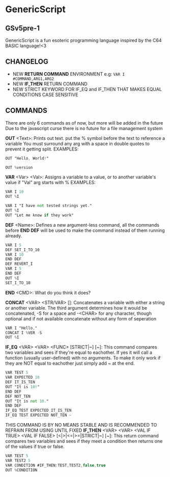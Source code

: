 # GenericScript 
## GSv5pre-1
GenericScript is a fun esoteric programming language inspired by the C64 BASIC language!<3

## CHANGELOG
- NEW **RETURN COMMAND** ENVIRONMENT e.g: `VAR I #COMMAND,ARG1,ARG2`
- NEW **IF_THEN** RETURN COMMAND
- NEW STRICT KEYWORD FOR IF_EQ and IF_THEN THAT MAKES EQUAL CONDITIONS CASE SENSITIVE

## COMMANDS
There are only 6 commands as of now, but more will be added in the future
Due to the javascript curse there is no future for a file management system

**OUT** \<Text\>: Prints out text. put the % symbol before the text to reference a variable
You must surround any arg with a space in double quotes to prevent it getting split.
EXAMPLES:
```gs
OUT "Hello, World!"
```
```gs
OUT %version
```

**VAR** \<Var\> \<Val\>: Assigns a variable to a value, or to another variable's value if "Val" arg starts with %
EXAMPLES:
```gs
VAR I 10
OUT %I
```
```gs
VAR I "I have not tested strings yet."
OUT %I
OUT "Let me know if they work"
```

**DEF** \<Name\>: Defines a new argument-less command, all the commands before **END DEF** will be used to make the command instead of them running already.
```gs
VAR I 5
DEF SET_I_TO_10
VAR I 10
END DEF
DEF REVERT_I
VAR I 5
END DEF
OUT %I
SET_I_TO_10

```

**END** \<CMD\>: What do you think it does?

**CONCAT** \<VAR\> \<STR/VAR\> []: Concatenates a variable with either a string or another variable. The third argument determines how it would be concatenated,
\-S for a space and \-\<CHAR\> for any character, though optional and if not available concatenate without any form of seperation
```gs
VAR I "Hello,"
CONCAT I %VER -S
OUT %I
```

**IF_EQ** \<VAR\> \<VAR\> \<FUNC\> \[STRICT|~\] \[~\]: This command compares two variables and sees if they're equal to eachother. If yes it will call a function (usually user-defined) with no arguments. To make it only work if they are NOT equal to eachother just simply add ~ at the end.
```gs
VAR TEST 5
VAR EXPECTED 10
DEF IT_IS_TEN
OUT "It is 10!"
END DEF
DEF NOT_TEN
OUT "It is not 10."
END DEF
IF_EQ TEST EXPECTED IT_IS_TEN
IF_EQ TEST EXPECTED NOT_TEN ~
```

THIS COMMAND IS BY NO MEANS STABLE AND IS RECOMMENDED TO REFRAIN FROM USING UNTIL FIXED
**IF_THEN** \<VAR\> \<VAR\> \<VAL IF TRUE\> \<VAL IF FALSE\> \[<|>|<=|>=|STRICT\|~] \[~\]: This return command compares two variables and sees if they meet a condition then returns one of the values if true or false.
```gs
VAR TEST 5
VAR TEST2 5
VAR CONDITION #IF_THEN:TEST,TEST2,false,true
OUT %CONDITION
```

